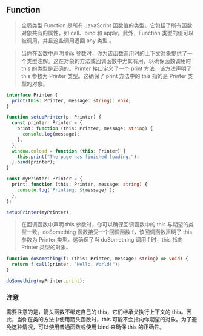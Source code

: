 ## Function

> 全局类型 Function 是所有 JavaScript 函数值的类型。它包括了所有函数对象共有的属性，如 call、bind 和 apply。此外，Function 类型的值可以被调用，并且这些调用返回 any 类型 。

> 当你在函数中声明 this 参数时，你为该函数调用时的上下文对象提供了一个类型注解。这在对象的方法或回调函数中尤其有用，以确保函数调用时 this 的类型是正确的。Printer 接口定义了一个 print 方法，该方法声明了 this 参数为 Printer 类型。这确保了 print 方法中的 this 指的是 Printer 类型的对象。

```ts
interface Printer {
  print(this: Printer, message: string): void;
}

function setupPrinter(p: Printer) {
  const printer: Printer = {
    print: function (this: Printer, message: string) {
      console.log(message);
    },
  };
  window.onload = function (this: Printer) {
    this.print("The page has finished loading.");
  }.bind(printer);
}

const myPrinter: Printer = {
  print: function (this: Printer, message: string) {
    console.log(`Printing: ${message}`);
  },
};

setupPrinter(myPrinter);
```

> 在回调函数中声明 this 参数时，你可以确保回调函数中的 this 与期望的类型一致。doSomething 函数接受一个回调函数 f，该回调函数声明了 this 参数为 Printer 类型。这确保了当 doSomething 调用 f 时，this 指向 Printer 类型的对象。

```ts
function doSomething(f: (this: Printer, message: string) => void) {
  return f.call(printer, "Hello, World!");
}

doSomething(myPrinter.print);
```

### 注意

需要注意的是，箭头函数不绑定自己的 this，它们继承父执行上下文的 this。因此，当你在类的方法中使用箭头函数时，this 可能不会指向你期望的对象。为了避免这种情况，可以使用普通函数或使用 bind 来确保 this 的正确性。
